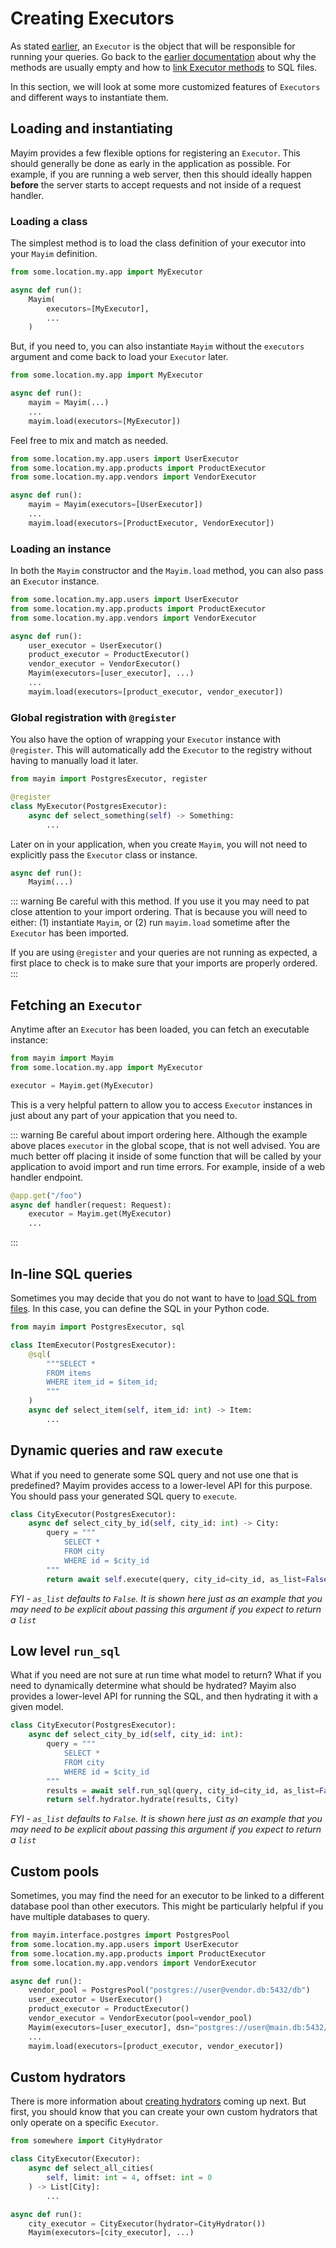 # Creating Executors

As stated [earlier](basics#what-is-an-executor), an `Executor` is the object that will be responsible for running your queries. Go back to the [earlier documentation](basics) about why the methods are usually empty and how to [link Executor methods](sqlfiles) to SQL files.

In this section, we will look at some more customized features of `Executors` and different ways to instantiate them.

## Loading and instantiating

Mayim provides a few flexible options for registering an `Executor`. This should generally be done as early in the application as possible. For example, if you are running a web server, then this should ideally happen **before** the server starts to accept requests and not inside of a request handler.

### Loading a class

The simplest method is to load the class definition of your executor into your `Mayim` definition.

```python
from some.location.my.app import MyExecutor

async def run():
    Mayim(
        executors=[MyExecutor],
        ...
    )
```

But, if you need to, you can also instantiate `Mayim` without the `executors` argument and come back to load your `Executor` later.

```python
from some.location.my.app import MyExecutor

async def run():
    mayim = Mayim(...)
    ...
    mayim.load(executors=[MyExecutor])
```

Feel free to mix and match as needed.

```python
from some.location.my.app.users import UserExecutor
from some.location.my.app.products import ProductExecutor
from some.location.my.app.vendors import VendorExecutor

async def run():
    mayim = Mayim(executors=[UserExecutor])
    ...
    mayim.load(executors=[ProductExecutor, VendorExecutor])
```

### Loading an instance

In both the `Mayim` constructor and the `Mayim.load` method, you can also pass an `Executor` instance.

```python
from some.location.my.app.users import UserExecutor
from some.location.my.app.products import ProductExecutor
from some.location.my.app.vendors import VendorExecutor

async def run():
    user_executor = UserExecutor()
    product_executor = ProductExecutor()
    vendor_executor = VendorExecutor()
    Mayim(executors=[user_executor], ...)
    ...
    mayim.load(executors=[product_executor, vendor_executor])
```


### Global registration with `@register`

You also have the option of wrapping your `Executor` instance with `@register`. This will automatically add the `Executor` to the registry without having to manually load it later.

```python
from mayim import PostgresExecutor, register

@register
class MyExecutor(PostgresExecutor):
    async def select_something(self) -> Something:
        ...
```

Later on in your application, when you create `Mayim`, you will not need to explicitly pass the `Executor` class or instance.

```python
async def run():
    Mayim(...)
```

::: warning
Be careful with this method. If you use it you may need to pat close attention to your import ordering. That is because you will need to either: (1) instantiate `Mayim`, or (2) run `mayim.load` sometime after the `Executor` has been imported.

If you are using `@register` and your queries are not running as expected, a first place to check is to make sure that your imports are properly ordered.
:::

## Fetching an `Executor`

Anytime after an `Executor` has been loaded, you can fetch an executable instance:

```python
from mayim import Mayim
from some.location.my.app import MyExecutor

executor = Mayim.get(MyExecutor)
```

This is a very helpful pattern to allow you to access `Executor` instances in just about any part of your appication that you need to.

::: warning
Be careful about import ordering here. Although the example above places `executor` in the global scope, that is not well advised. You are much better off placing it inside of some function that will be called by your application to avoid import and run time errors. For example, inside of a web handler endpoint.

```python
@app.get("/foo")
async def handler(request: Request):
    executor = Mayim.get(MyExecutor)
    ...
```
:::

## In-line SQL queries

Sometimes you may decide that you do not want to have to [load SQL from files](sqlfiles). In this case, you can define the SQL in your Python code.

```python
from mayim import PostgresExecutor, sql

class ItemExecutor(PostgresExecutor):
    @sql(
        """SELECT *
        FROM items
        WHERE item_id = $item_id;
        """
    )
    async def select_item(self, item_id: int) -> Item:
        ...
```

## Dynamic queries and raw `execute`

What if you need to generate some SQL query and not use one that is predefined? Mayim provides access to a lower-level API for this purpose. You should pass your generated SQL query to `execute`.

```python
class CityExecutor(PostgresExecutor):
    async def select_city_by_id(self, city_id: int) -> City:
        query = """
            SELECT *
            FROM city
            WHERE id = $city_id
        """
        return await self.execute(query, city_id=city_id, as_list=False)
```

*FYI - `as_list` defaults to `False`. It is shown here just as an example that you may need to be explicit about passing this argument if you expect to return a `list`*

## Low level `run_sql`

What if you need are not sure at run time what model to return? What if you need to dynamically determine what should be hydrated? Mayim also provides a lower-level API for running the SQL, and then hydrating it with a given model.

```python
class CityExecutor(PostgresExecutor):
    async def select_city_by_id(self, city_id: int):
        query = """
            SELECT *
            FROM city
            WHERE id = $city_id
        """
        results = await self.run_sql(query, city_id=city_id, as_list=False)
        return self.hydrator.hydrate(results, City)
```

*FYI - `as_list` defaults to `False`. It is shown here just as an example that you may need to be explicit about passing this argument if you expect to return a `list`*

## Custom pools

Sometimes, you may find the need for an executor to be linked to a different database pool than other executors. This might be particularly helpful if you have multiple databases to query.

```python
from mayim.interface.postgres import PostgresPool
from some.location.my.app.users import UserExecutor
from some.location.my.app.products import ProductExecutor
from some.location.my.app.vendors import VendorExecutor

async def run():
    vendor_pool = PostgresPool("postgres://user@vendor.db:5432/db")
    user_executor = UserExecutor()
    product_executor = ProductExecutor()
    vendor_executor = VendorExecutor(pool=vendor_pool)
    Mayim(executors=[user_executor], dsn="postgres://user@main.db:5432/db")
    ...
    mayim.load(executors=[product_executor, vendor_executor])
```

## Custom hydrators

There is more information about [creating hydrators](hydrators) coming up next. But first, you should know that you can create your own custom hydrators that only operate on a specific `Executor`.

```python
from somewhere import CityHydrator

class CityExecutor(Executor):
    async def select_all_cities(
        self, limit: int = 4, offset: int = 0
    ) -> List[City]:
        ...

async def run():
    city_executor = CityExecutor(hydrator=CityHydrator())
    Mayim(executors=[city_executor], ...)
```
